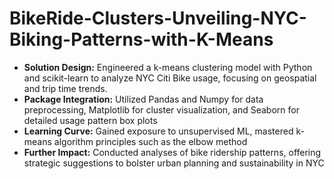 # BikeRide-Clusters-Unveiling-NYC-Biking-Patterns-with-K-Means
- **Solution Design:** Engineered a k-means clustering model with Python and scikit-learn to analyze NYC Citi Bike usage, focusing on geospatial and trip time trends.
- **Package Integration:** Utilized Pandas and Numpy for data preprocessing, Matplotlib for cluster visualization, and Seaborn for detailed usage pattern box plots
- **Learning Curve:** Gained exposure to unsupervised ML, mastered k-means algorithm principles such as the elbow method
- **Further Impact:** Conducted analyses of bike ridership patterns, offering strategic suggestions to bolster urban planning and sustainability in NYC
